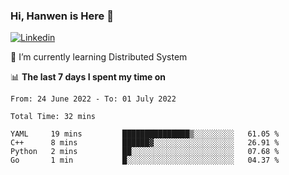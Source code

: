 ### Hi, Hanwen is Here 👋

<a href="https://www.linkedin.com/in/liu-hanwen/"><img src="https://img.shields.io/badge/@hanwen-0A66C2?style=flat&logo=LinkedIn&logoColor=white" alt="Linkedin" /></a> 

🌱 I’m currently learning Distributed System

📊 **The last 7 days I spent my time on** 
<!--START_SECTION:waka-->

```text
From: 24 June 2022 - To: 01 July 2022

Total Time: 32 mins

YAML     19 mins         ███████████████▒░░░░░░░░░   61.05 %
C++      8 mins          ██████▓░░░░░░░░░░░░░░░░░░   26.91 %
Python   2 mins          ██░░░░░░░░░░░░░░░░░░░░░░░   07.68 %
Go       1 min           █░░░░░░░░░░░░░░░░░░░░░░░░   04.37 %
```

<!--END_SECTION:waka-->


<!--
**david990917/david990917** is a ✨ _special_ ✨ repository because its `README.md` (this file) appears on your GitHub profile.

Here are some ideas to get you started:

- 🔭 I’m currently working on ...
- 🌱 I’m currently learning ...
- 👯 I’m looking to collaborate on ...
- 🤔 I’m looking for help with ...
- 💬 Ask me about ...
- 📫 How to reach me: ...
- 😄 Pronouns: ...
- ⚡ Fun fact: ...
-->

